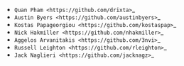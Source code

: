 * `Quan Pham <https://github.com/drixta>`_
* `Austin Byers <https://github.com/austinbyers>`_
* `Kostas Papageorgiou <https://github.com/kostaspap>`_
* `Nick Hakmiller <https://github.com/nhakmiller>`_
* `Aggelos Arvanitakis <https://github.com/3nvi>`_
* `Russell Leighton <https://github.com/rleighton>`_
* `Jack Naglieri <https://github.com/jacknagz>`_
